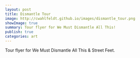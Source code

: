```yaml
---
layout: post
title: Dismantle Tour
image: http://cwahlfeldt.github.io/images/dismantle_tour.png
showImage: true
summary: Tour flyer for We Must Dismantle All This!
publish: true
categories: art
---
```


Tour flyer for We Must Dismantle All This & Street Feet.
